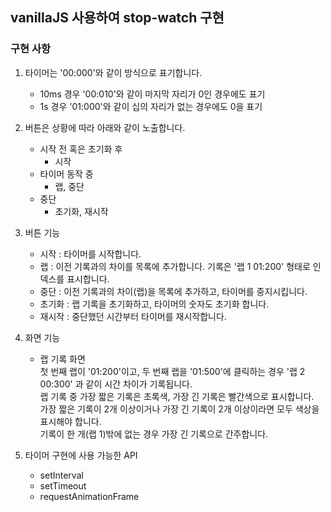 ## vanillaJS 사용하여 stop-watch 구현

### 구현 사항
1. 타이머는 '00:000'와 같이 방식으로 표기합니다.
   - 10ms 경우 '00:010'와 같이 마지막 자리가 0인 경우에도 표기
   - 1s 경우 '01:000'와 같이 십의 자리가 없는 경우에도 0을 표기


2. 버튼은 상황에 따라 아래와 같이 노출합니다.
   - 시작 전 혹은 초기화 후
     - 시작
   - 타이머 동작 중
     - 랩, 중단
   - 중단
     - 초기화, 재시작


3. 버튼 기능
   - 시작 : 타이머를 시작합니다.
   - 랩 : 이전 기록과의 차이를 목록에 추가합니다. 기록은 '랩 1 01:200' 형태로 인덱스를 표시합니다.
   - 중단 : 이전 기록과의 차이(랩)을 목록에 추가하고, 타이머를 중지시킵니다.
   - 초기화 : 랩 기록을 초기화하고, 타이머의 숫자도 초기화 합니다.
   - 재시작 : 중단했던 시간부터 타이머를 재시작합니다.


4. 화면 기능
   - 랩 기록 화면 <br>
   첫 번째 랩이 '01:200'이고, 두 번째 랩을 '01:500'에 클릭하는 경우 '랩 2 00:300' 과 같이 시간 차이가 기록됩니다. <br>
   랩 기록 중 가장 짧은 기록은 초록색, 가장 긴 기록은 빨간색으로 표시합니다. <br>
   가장 짧은 기록이 2개 이상이거나 가장 긴 기록이 2개 이상이라면 모두 색상을 표시해야 합니다. <br>
   기록이 한 개(랩 1)밖에 없는 경우 가장 긴 기록으로 간주합니다.


5. 타이머 구현에 사용 가능한 API
    - setInterval
    - setTimeout
    - requestAnimationFrame
